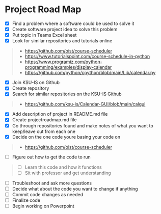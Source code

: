 # Project Road Map

- [x] Find a problem where a software could be used to solve it
- [x] Create software project idea to solve this problem
- [x] Put topic in Teams Excel sheet
- [x] Look for similar repositories and tutorials online
> - https://github.com/oist/course-scheduler
> - https://www.tutorialspoint.com/course-schedule-in-python
> - https://www.programiz.com/python-programming/examples/display-calendar
> - https://github.com/python/cpython/blob/main/Lib/calendar.py
- [x] Join KSU-IS on Github
- [x] Create repository
- [x] Search for similar repositories on the KSU-IS Github
> - https://github.com/ksu-is/Calendar-GUI/blob/main/calgui
- [x] Add description of project in README.md file
- [x] Create projectroadmap.md file
- [x] Go through repositories found and make notes of what you want to keep/leave out from each one
- [x] Decide on the one code youre basing your code on
> - https://github.com/oist/course-scheduler
- [ ] Figure out how to get the code to run
> - [ ] Learn this code and how it functions
> - [ ] Sit with professor and get understanding
- [ ] Troubleshoot and ask more questions
- [ ] Decide what about the code you want to change if anything
- [ ] Commit code changes as needed
- [ ] Finalize code
- [ ] Begin working on Powerpoint
